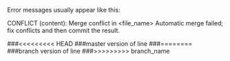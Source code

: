 Error messages usually appear like this:

CONFLICT (content): Merge conflict in <file_name> Automatic merge failed; fix conflicts and then commit the result.

###<<<<<<<<< HEAD
###master version of line 
###========
###branch version of line
###>>>>>>>>> branch_name